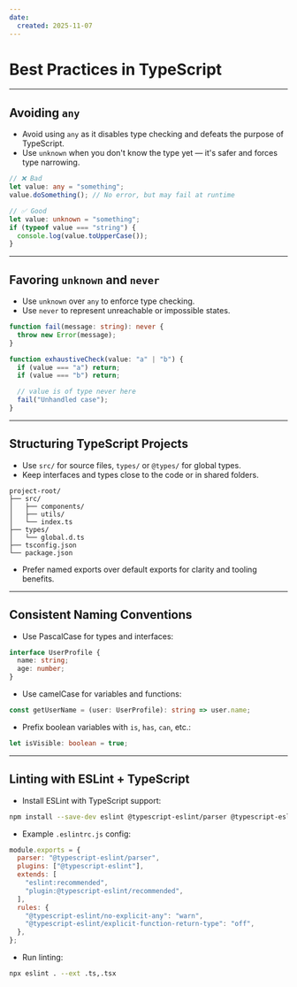 ```yaml
---
date: 
  created: 2025-11-07
---
```


# Best Practices in TypeScript

---

## Avoiding `any`

- Avoid using `any` as it disables type checking and defeats the purpose of TypeScript.
- Use `unknown` when you don't know the type yet — it's safer and forces type narrowing.

```ts
// ❌ Bad
let value: any = "something";
value.doSomething(); // No error, but may fail at runtime

// ✅ Good
let value: unknown = "something";
if (typeof value === "string") {
  console.log(value.toUpperCase());
}
```

---

## Favoring `unknown` and `never`

- Use `unknown` over `any` to enforce type checking.
- Use `never` to represent unreachable or impossible states.

```ts
function fail(message: string): never {
  throw new Error(message);
}

function exhaustiveCheck(value: "a" | "b") {
  if (value === "a") return;
  if (value === "b") return;

  // value is of type never here
  fail("Unhandled case");
}
```

---

## Structuring TypeScript Projects

- Use `src/` for source files, `types/` or `@types/` for global types.
- Keep interfaces and types close to the code or in shared folders.

```text
project-root/
├── src/
│   ├── components/
│   ├── utils/
│   └── index.ts
├── types/
│   └── global.d.ts
├── tsconfig.json
└── package.json
```

- Prefer named exports over default exports for clarity and tooling benefits.

---

## Consistent Naming Conventions

- Use PascalCase for types and interfaces:

```ts
interface UserProfile {
  name: string;
  age: number;
}
```

- Use camelCase for variables and functions:

```ts
const getUserName = (user: UserProfile): string => user.name;
```

- Prefix boolean variables with `is`, `has`, `can`, etc.:

```ts
let isVisible: boolean = true;
```

---

## Linting with ESLint + TypeScript

- Install ESLint with TypeScript support:

```bash
npm install --save-dev eslint @typescript-eslint/parser @typescript-eslint/eslint-plugin
```

- Example `.eslintrc.js` config:

```js
module.exports = {
  parser: "@typescript-eslint/parser",
  plugins: ["@typescript-eslint"],
  extends: [
    "eslint:recommended",
    "plugin:@typescript-eslint/recommended",
  ],
  rules: {
    "@typescript-eslint/no-explicit-any": "warn",
    "@typescript-eslint/explicit-function-return-type": "off",
  },
};
```

- Run linting:

```bash
npx eslint . --ext .ts,.tsx
```
